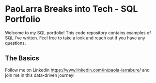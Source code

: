 # PaoLarra Breaks into Tech - SQL Portfolio 
Welcome to my SQL portfolio! This code repository contains examples of SQL I've written. Feel free to take a look and reach out if you have any questions.
## The Basics 
Follow me on Linkedin https://www.linkedin.com/in/paola-larrabure/ and join me in this data-driven journey! 
